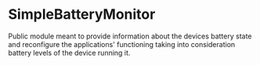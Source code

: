 # SimpleBatteryMonitor
Public module meant to provide information about the devices battery state and reconfigure the applications' functioning taking into consideration battery levels of the device running it.
